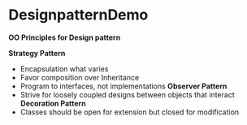 # DesignpatternDemo

**OO Principles for Design pattern**

**Strategy Pattern**
- Encapsulation what varies
- Favor composition over Inheritance
- Program to interfaces, not implementations
**Observer Pattern**
- Strive for loosely coupled designs between objects that interact
**Decoration Pattern**
- Classes should be open for extension but closed for modification
